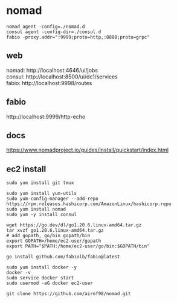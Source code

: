 # nomad

```
nomad agent -config=./nomad.d
consul agent -config-dir=./consul.d
fabio -proxy.addr=":9999;proto=http,:8888;proto=grpc"

```

## web
nomad: http://localhost:4646/ui/jobs  
consul: http://localhost:8500/ui/dc1/services  
fabio: http://localhost:9998/routes     

## fabio
http://localhost:9999/http-echo

## docs
https://www.nomadproject.io/guides/install/quickstart/index.html   


## ec2 install
```
sudo yum install git tmux

sudo yum install yum-utils
sudo yum-config-manager --add-repo https://rpm.releases.hashicorp.com/AmazonLinux/hashicorp.repo
sudo yum install nomad
sudo yum -y install consul

wget https://go.dev/dl/go1.20.6.linux-amd64.tar.gz
tar xvzf go1.20.6.linux-amd64.tar.gz
# add gopath, go/bin gopath/bin
export GOPATH=/home/ec2-user/gopath
export PATH="$PATH:/home/ec2-user/go/bin:$GOPATH/bin"

go install github.com/fabiolb/fabio@latest

sudo yum install docker -y
docker -v
sudo service docker start
sudo usermod -aG docker ec2-user

git clone https://github.com/airof98/nomad.git
```

